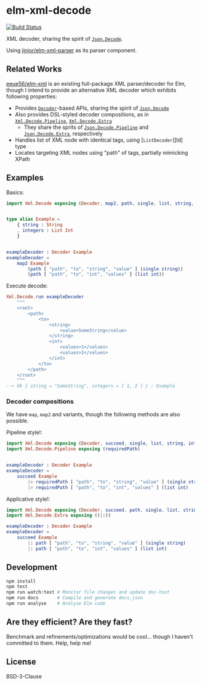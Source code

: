 # elm-xml-decode

[![Build Status](https://travis-ci.org/ymtszw/elm-xml-decode.svg?branch=master)](https://travis-ci.org/ymtszw/elm-xml-decode)

XML decoder, sharing the spirit of [`Json.Decode`][jd].

Using [jinjor/elm-xml-parser][exp] as its parser component.

[jd]: http://package.elm-lang.org/packages/elm-lang/core/latest/Json-Decode
[exp]: http://package.elm-lang.org/packages/jinjor/elm-xml-parser/latest

## Related Works

[eeue56/elm-xml][ex] is an existing full-package XML parser/decoder for Elm,
though I intend to provide an alternative XML decoder which exhibits following properties:

- Provides [`Decoder`][de]-based APIs, sharing the spirit of [`Json.Decode`][jd]
- Also provides DSL-styled decoder compositions, as in [`Xml.Decode.Pipeline`][xdp], [`Xml.Decode.Extra`][xde]
    - They share the sprits of [`Json.Decode.Pipeline`][jdp] and [`Json.Decode.Extra`][jde], respectively
- Handles list of XML node with identical tags, using [`ListDecoder`][ld] type
- Locates targeting XML nodes using "path" of tags, partially mimicking XPath

[ex]: http://package.elm-lang.org/packages/eeue56/elm-xml/latest
[de]: http://package.elm-lang.org/packages/ymtszw/elm-xml-decode/latest/Xml-Decode#Decoder
[jdp]: http://package.elm-lang.org/packages/NoRedInk/elm-decode-pipeline/latest/Json-Decode-Pipeline
[jde]: http://package.elm-lang.org/packages/elm-community/json-extra/latest/Json-Decode-Extra
[xdp]: http://package.elm-lang.org/packages/ymtszw/elm-xml-decode/latest/Xml-Decode-Pipeline
[xde]: http://package.elm-lang.org/packages/ymtszw/elm-xml-decode/latest/Xml-Decode-Extra
[xdp]: http://package.elm-lang.org/packages/ymtszw/elm-xml-decode/latest/Xml-Decode#ListDecoder


## Examples

Basics:

```elm
import Xml.Decode exposing (Decoder, map2, path, single, list, string, int)


type alias Example =
    { string : String
    , integers : List Int
    }


exampleDecoder : Decoder Example
exampleDecoder =
    map2 Example
        (path [ "path", "to", "string", "value" ] (single string))
        (path [ "path", "to", "int", "values" ] (list int))
```

Execute decode:

```elm
Xml.Decode.run exampleDecoder
    """
    <root>
        <path>
            <to>
                <string>
                    <value>SomeString</value>
                </string>
                <int>
                    <values>1</values>
                    <values>2</values>
                </int>
            </to>
        </path>
    </root>
    """
--> Ok { string = "SomeString", integers = [ 1, 2 ] } : Example
```

### Decoder compositions

We have `map`, `map2` and variants, though the following methods are also possible.

Pipeline style!:

```elm
import Xml.Decode exposing (Decoder, succeed, single, list, string, int)
import Xml.Decode.Pipeline exposing (requiredPath)


exampleDecoder : Decoder Example
exampleDecoder =
    succeed Example
        |> requiredPath [ "path", "to", "string", "value" ] (single string)
        |> requiredPath [ "path", "to", "int", "values" ] (list int)
```

Applicative style!:

```elm
import Xml.Decode exposing (Decoder, succeed, path, single, list, string, int)
import Xml.Decode.Extra exposing ((|:))

exampleDecoder : Decoder Example
exampleDecoder =
    succeed Example
        |: path [ "path", "to", "string", "value" ] (single string)
        |: path [ "path", "to", "int", "values" ] (list int)
```

## Development

```sh
npm install
npm test
npm run watch:test # Monitor file changes and update doc-test
npm run docs       # Compile and generate docs.json
npm run analyse    # Analyse Elm code
```

## Are they efficient? Are they fast?

Benchmark and refinements/optimizations would be cool... though I haven't committed to them.
Help, help me!

## License

BSD-3-Clause
